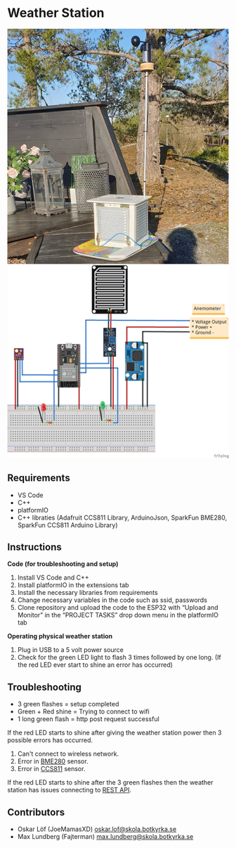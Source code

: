 # Weather Station
![](Extras/weather-station.jpg)
![](Extras/Schematics.png)
## Requirements
- VS Code
- C++
- platformIO 
- C++ libraties (Adafruit CCS811 Library, ArduinoJson, SparkFun BME280, SparkFun CCS811 Arduino Library)

## Instructions
**Code (for troubleshooting and setup)** 

1. Install VS Code and C++
2. Install platformIO in the extensions tab
3. Install the necessary libraries from requirements
4. Change necessary variables in the code such as ssid, passwords
5. Clone repository and upload the code to the ESP32 with “Upload and Monitor” in the “PROJECT TASKS” drop down menu in the platformIO tab

**Operating physical weather station**

1. Plug in USB to a 5 volt power source
2. Check for the green LED light to flash 3 times followed by one long. (If the red LED ever start to shine an error has occurred)


## Troubleshooting

- 3 green flashes = setup completed
- Green + Red shine = Trying to connect to wifi
- 1 long green flash = http post request successful

If the red LED starts to shine after giving the weather station power then 3 possible errors has occurred.
1. Can't connect to wireless network.
2. Error in [BME280](https://www.bosch-sensortec.com/products/environmental-sensors/humidity-sensors-bme280/) sensor.
3. Error in [CCS811](https://cdn.sparkfun.com/assets/learn_tutorials/1/4/3/CCS811_Datasheet-DS000459.pdf) sensor.

If the red LED starts to shine after the 3 green flashes then the weather station has issues connecting to [REST API](https://github.com/tullinge/weather-station-api).

## Contributors
- Oskar Löf (JoeMamasXD) <oskar.lof@skola.botkyrka.se>
- Max Lundberg (Fajterman) <max.lundberg@skola.botkyrka.se>

